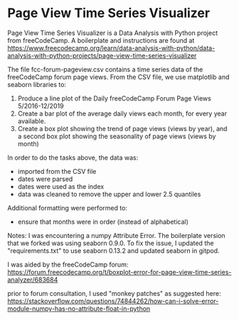 # Page View Time Series Visualizer

Page View Time Series Visualizer is a Data Analysis with Python project from freeCodeCamp. A boilerplate and instructions are found at https://www.freecodecamp.org/learn/data-analysis-with-python/data-analysis-with-python-projects/page-view-time-series-visualizer


The file fcc-forum-pageview.csv contains a time series data of the freeCodeCamp forum page views.
From the CSV file, we use matplotlib and seaborn libraries to:

1. Produce a line plot of the Daily freeCodeCamp Forum Page Views 5/2016-12/2019
2. Create a bar plot of the average daily views each month, for every year available.
3. Create a box plot showing the trend of page views (views by year), and a second box plot showing the seasonality of page views (views by month)

In order to do the tasks above, the data was:
- imported from the CSV file
- dates were parsed
- dates were used as the index
- data was cleaned to remove the upper and lower 2.5 quantiles 

Additional formatting were performed to:
- ensure that months were in order (instead of alphabetical)


Notes: I was encountering a numpy Attribute Error. The boilerplate version that we forked was using seaborn 0.9.0. To fix the issue, I updated the "requirements.txt" to use seaborn 0.13.2
and updated seaborn in gitpod.

I was aided by the freeCodeCamp forum:
https://forum.freecodecamp.org/t/boxplot-error-for-page-view-time-series-analyzer/683684

prior to forum consultation, I used "monkey patches" as suggested here:
https://stackoverflow.com/questions/74844262/how-can-i-solve-error-module-numpy-has-no-attribute-float-in-python
